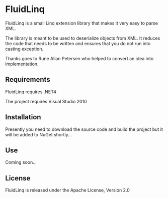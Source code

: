 # FluidLinq

FluidLinq is a small Linq extension library that makes it very easy to parse XML. 

The library is meant to be used to deserialize objects from XML. It reduces the code that needs to be written and ensures that you do not run into casting exception.


Thanks goes to Rune Allan Petersen who helped to convert an idea into implementation. 


## Requirements

FluidLinq requires .NET4

The project requires Visual Studio 2010


## Installation

Presently you need to download the source code and build the project but it will be added to NuGet shortly...


## Use

Coming soon...


## License 

FluidLinq is released under the Apache License, Version 2.0